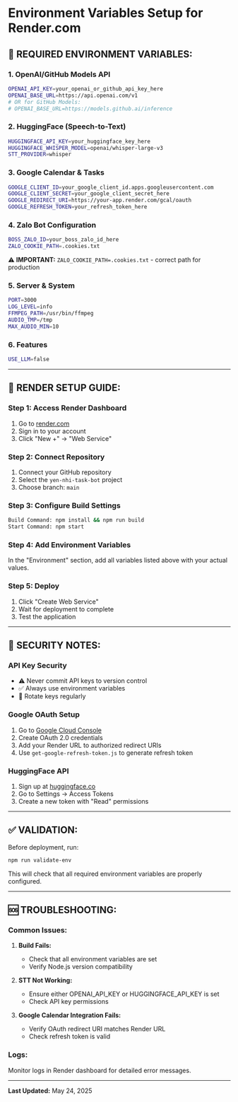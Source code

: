 # Environment Variables Setup for Render.com

## 🔧 **REQUIRED ENVIRONMENT VARIABLES:**

### **1. OpenAI/GitHub Models API**
```bash
OPENAI_API_KEY=your_openai_or_github_api_key_here
OPENAI_BASE_URL=https://api.openai.com/v1
# OR for GitHub Models:
# OPENAI_BASE_URL=https://models.github.ai/inference
```

### **2. HuggingFace (Speech-to-Text)**
```bash
HUGGINGFACE_API_KEY=your_huggingface_key_here
HUGGINGFACE_WHISPER_MODEL=openai/whisper-large-v3
STT_PROVIDER=whisper
```

### **3. Google Calendar & Tasks** 
```bash
GOOGLE_CLIENT_ID=your_google_client_id.apps.googleusercontent.com
GOOGLE_CLIENT_SECRET=your_google_client_secret_here
GOOGLE_REDIRECT_URI=https://your-app.render.com/gcal/oauth
GOOGLE_REFRESH_TOKEN=your_refresh_token_here
```

### **4. Zalo Bot Configuration**
```bash
BOSS_ZALO_ID=your_boss_zalo_id_here
ZALO_COOKIE_PATH=.cookies.txt
```
⚠️ **IMPORTANT:** `ZALO_COOKIE_PATH=.cookies.txt` - correct path for production

### **5. Server & System**
```bash
PORT=3000
LOG_LEVEL=info
FFMPEG_PATH=/usr/bin/ffmpeg
AUDIO_TMP=/tmp
MAX_AUDIO_MIN=10
```

### **6. Features**
```bash
USE_LLM=false
```

---

## 🚀 **RENDER SETUP GUIDE:**

### **Step 1: Access Render Dashboard**
1. Go to [render.com](https://render.com)
2. Sign in to your account
3. Click "New +" → "Web Service"

### **Step 2: Connect Repository**
1. Connect your GitHub repository
2. Select the `yen-nhi-task-bot` project
3. Choose branch: `main`

### **Step 3: Configure Build Settings**
```bash
Build Command: npm install && npm run build
Start Command: npm start
```

### **Step 4: Add Environment Variables**
In the "Environment" section, add all variables listed above with your actual values.

### **Step 5: Deploy**
1. Click "Create Web Service"
2. Wait for deployment to complete
3. Test the application

---

## 🔐 **SECURITY NOTES:**

### **API Key Security**
- ⚠️ Never commit API keys to version control
- ✅ Always use environment variables
- 🔄 Rotate keys regularly

### **Google OAuth Setup**
1. Go to [Google Cloud Console](https://console.cloud.google.com)
2. Create OAuth 2.0 credentials
3. Add your Render URL to authorized redirect URIs
4. Use `get-google-refresh-token.js` to generate refresh token

### **HuggingFace API**
1. Sign up at [huggingface.co](https://huggingface.co)
2. Go to Settings → Access Tokens
3. Create a new token with "Read" permissions

---

## ✅ **VALIDATION:**

Before deployment, run:
```bash
npm run validate-env
```

This will check that all required environment variables are properly configured.

---

## 🆘 **TROUBLESHOOTING:**

### **Common Issues:**

1. **Build Fails:**
   - Check that all environment variables are set
   - Verify Node.js version compatibility

2. **STT Not Working:**
   - Ensure either OPENAI_API_KEY or HUGGINGFACE_API_KEY is set
   - Check API key permissions

3. **Google Calendar Integration Fails:**
   - Verify OAuth redirect URI matches Render URL
   - Check refresh token is valid

### **Logs:**
Monitor logs in Render dashboard for detailed error messages.

---

**Last Updated:** May 24, 2025
